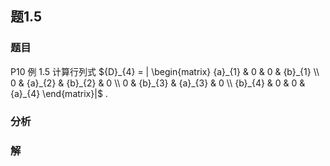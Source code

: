 ## 题1.5
### 题目
P10 例 1.5 计算行列式 ${D}_{4} = | \begin{matrix} {a}_{1} & 0 & 0 & {b}_{1} \\  0 & {a}_{2} & {b}_{2} & 0 \\  0 & {b}_{3} & {a}_{3} & 0 \\  {b}_{4} & 0 & 0 & {a}_{4} \end{matrix}|$ .
### 分析

### 解
